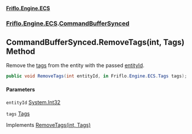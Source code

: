 #### [Friflo.Engine.ECS](index.md 'index')
### [Friflo.Engine.ECS](Friflo.Engine.ECS.md 'Friflo.Engine.ECS').[CommandBufferSynced](CommandBufferSynced.md 'Friflo.Engine.ECS.CommandBufferSynced')

## CommandBufferSynced.RemoveTags(int, Tags) Method

Remove the [tags](CommandBufferSynced.RemoveTags(int,Tags).md#Friflo.Engine.ECS.CommandBufferSynced.RemoveTags(int,Friflo.Engine.ECS.Tags).tags 'Friflo.Engine.ECS.CommandBufferSynced.RemoveTags(int, Friflo.Engine.ECS.Tags).tags') from the entity with the passed [entityId](CommandBufferSynced.RemoveTags(int,Tags).md#Friflo.Engine.ECS.CommandBufferSynced.RemoveTags(int,Friflo.Engine.ECS.Tags).entityId 'Friflo.Engine.ECS.CommandBufferSynced.RemoveTags(int, Friflo.Engine.ECS.Tags).entityId').

```csharp
public void RemoveTags(int entityId, in Friflo.Engine.ECS.Tags tags);
```
#### Parameters

<a name='Friflo.Engine.ECS.CommandBufferSynced.RemoveTags(int,Friflo.Engine.ECS.Tags).entityId'></a>

`entityId` [System.Int32](https://docs.microsoft.com/en-us/dotnet/api/System.Int32 'System.Int32')

<a name='Friflo.Engine.ECS.CommandBufferSynced.RemoveTags(int,Friflo.Engine.ECS.Tags).tags'></a>

`tags` [Tags](Tags.md 'Friflo.Engine.ECS.Tags')

Implements [RemoveTags(int, Tags)](ICommandBuffer.RemoveTags(int,Tags).md 'Friflo.Engine.ECS.ICommandBuffer.RemoveTags(int, Friflo.Engine.ECS.Tags)')